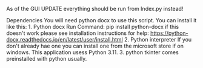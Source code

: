 As of the GUI UPDATE everything should be run from Index.py instead!

Dependencies
You will need python docx to use this script. You can install it like this:
    1. Python docx
        Run Command: pip install python-docx
        if this doesn't work please see installation instructions for help: https://python-docx.readthedocs.io/en/latest/user/install.html
    2. Python interpreter
        If you don't already hae one you can install one from the microsoft store if on windows.
        This application usess Python 3.11.
    3. python tkinter
        comes preinstalled with python usually.



